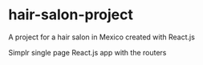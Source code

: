 # hair-salon-project
A project for a hair salon in Mexico created with React.js

Simplr single page React.js app with the routers
